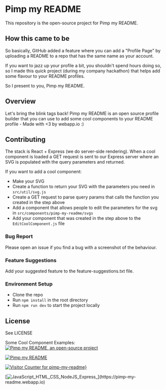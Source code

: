 # Pimp my README
This repository is the open-source project for Pimp my README.

## How this came to be
So basically, GitHub added a feature where you can add a "Profile Page" by uploading a README to a repo that has the same name as your account.

If you want to jazz up your profile a bit, you shouldn't spend hours doing so, so I made this quick project (during my company hackathon) that helps add some flavour to your README profiles.

So I present to you, Pimp my README. 

## Overview
Let's bring the blink tags back! Pimp my README is an open source profile builder that you can use to add some cool components to your README profile - Made with <3 by webapp.io :)

## Contributing
The stack is React + Express (we do server-side rendering). When a cool component is loaded a GET request is sent to our Express server where an SVG is populated with the query parameters and returned.

If you want to add a cool component:
- Make your SVG 
- Create a function to return your SVG with the parameters you need in `src/util/svg.js`
- Create a GET request to parse query params that calls the function you created in the step above
- Add a component that allows people to edit the parameters for the svg in `src/components/pimp-my-readme/svgs` 
- Add your component that was created in the step above to the `EditCoolComponent.js` file

### Bug Report
Please open an issue if you find a bug with a screenshot of the behaviour.

### Feature Suggestions
Add your suggested feature to the feature-suggestions.txt file.


### Environment Setup
- Clone the repo
- Run `npm install` in the root directory
- Run `npm run dev` to start the project locally

## License
See LICENSE

Some Cool Component Examples:
[![Pimp my README, an open-source project](https://pimp-my-readme.webapp.io/pimp-my-readme/wavy-banner?subtitle=an%20open-source%20project&title=Pimp%20my%20README)](https://pimp-my-readme.webapp.io)

[![Pimp my README](https://pimp-my-readme.webapp.io/pimp-my-readme/sliding-text?emojis=1f91f-1f3fe_1f60e_1f608_1f995&text=Pimp%2520my%2520README)](https://pimp-my-readme.webapp.io)

[![Visitor Counter for pimp-my-readme](https://pimp-my-readme.webapp.io/pimp-my-readme/visitor-counter?page=pimp-my-readme)}](https://pimp-my-readme.webapp.io)

[![JavaScript_HTML_CSS_NodeJS_Express_](https://pimp-my-readme.webapp.io/pimp-my-readme/technology?technology=JavaScript_HTML_CSS_NodeJS_Express_)](https://pimp-my-readme.webapp.io)

